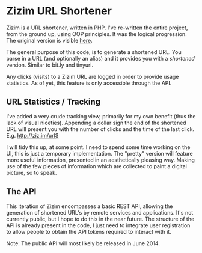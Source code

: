 # Zizim URL Shortener

Zizim is a URL shortener, written in PHP. I've re-written the entire project, from the ground up, using OOP principles. It was the logical progression. The original version is visible [here](https://github.com/smithmr8/zizim).

The general purpose of this code, is to generate a shortened URL. You parse in a URL (and optionally an alias) and it provides you with a _shortened_ version. Similar to bit.ly and tinyurl. 

Any clicks (visits) to a Zizim URL are logged in order to provide usage statistics. As of yet, this feature is only accessible through the API. 

## URL Statistics / Tracking

I've added a very crude tracking view, primarily for my own benefit (thus the lack of visual niceties). Appending a dollar sign the end of the shortened URL will present you with the number of clicks and the time of the last click. E.g. http://ziz.im/url$

I will tidy this up, at some point. I need to spend some time working on the UI, this is just a temporary implementation. The "pretty" version will feature more useful information, presented in an aesthetically pleasing way. Making use of the few pieces of information which are collected to paint a digital picture, so to speak.

## The API

This iteration of Zizim encompasses a basic REST API, allowing the generation of shortened URL's by remote services and applications. It's not currently public, but I hope to do this in the near future. The structure of the API is already present in the code, I just need to integrate user registration to allow people to obtain the API tokens required to interact with it. 

Note: The public API will most likely be released in June 2014. 
